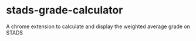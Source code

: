 # stads-grade-calculator
A chrome extension to calculate and display the weighted average grade on STADS
